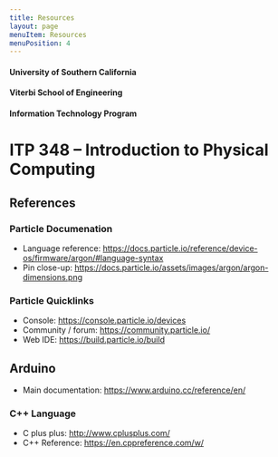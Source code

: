 ```yaml
---
title: Resources
layout: page
menuItem: Resources
menuPosition: 4
---
```


#### University of Southern California

#### Viterbi School of Engineering

#### Information Technology Program

# ITP 348 – Introduction to Physical Computing

## References

### Particle Documenation

- Language reference: https://docs.particle.io/reference/device-os/firmware/argon/#language-syntax
- Pin close-up: https://docs.particle.io/assets/images/argon/argon-dimensions.png



### Particle Quicklinks

- Console: https://console.particle.io/devices
- Community / forum: https://community.particle.io/
- Web IDE: https://build.particle.io/build



## Arduino

- Main documentation: https://www.arduino.cc/reference/en/



### C++ Language 

- C plus plus: http://www.cplusplus.com/
- C++ Reference: https://en.cppreference.com/w/